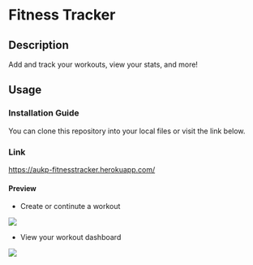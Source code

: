 # Fitness Tracker

## Description
Add and track your workouts, view your stats, and more!

## Usage
### Installation Guide
You can clone this repository into your local files or visit the link below.

### Link
https://aukp-fitnesstracker.herokuapp.com/

#### Preview
* Create or continute a workout
<img src="https://cdn.discordapp.com/attachments/857786147466772531/863442738024677416/unknown.png">

* View your workout dashboard
<img src="https://cdn.discordapp.com/attachments/857786147466772531/863873599769411604/unknown.png">